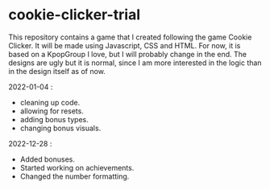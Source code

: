 # cookie-clicker-trial

This repository contains a game that I created following the game Cookie Clicker. It will be made using Javascript, CSS and HTML. For now, it is based on a KpopGroup I love, but I will probably change in the end. The designs are ugly but it is normal, since I am more interested in the logic than in the design itself as of now.

2022-01-04 :

- cleaning up code.
- allowing for resets.
- adding bonus types.
- changing bonus visuals.

2022-12-28 :

- Added bonuses.
- Started working on achievements.
- Changed the number formatting.
